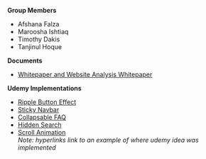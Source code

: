 **__Group Members__**
- Afshana Falza
- Maroosha Ishtiaq
- Timothy Dakis
- Tanjinul Hoque

**__Documents__**
- [Whitepaper and Website Analysis Whitepaper](https://github.com/afshanafalza/BookStore/blob/0b29e22bf2867a86bc0f1a69eb3b72b46ff07633/Whitepapers,%20Graypaper,%20Video%20and%20Wireframes/Whitepaper%20and%20Website%20Analysis.pdf)

**__Udemy Implementations__**  
- [Ripple Button Effect](https://github.com/afshanafalza/BookStore/blob/main/helpPage/help_script.js#L31)
- [Sticky Navbar](https://github.com/afshanafalza/BookStore/blob/main/script.js#L1)
- [Collapsable FAQ](https://github.com/afshanafalza/BookStore/blob/main/helpPage/help_script.js#L1)
- [Hidden Search](https://github.com/afshanafalza/BookStore/blob/main/bookView/book_script.js#L41)
- [Scroll Animation](https://github.com/afshanafalza/BookStore/blob/main/helpPage/help_script.js#L10)  
*Note: hyperlinks link to an example of where udemy idea was implemented*
